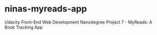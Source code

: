 # ninas-myreads-app
 Udacity Front-End Web Development Nanodegree Project 7 - MyReads: A Book Tracking App
